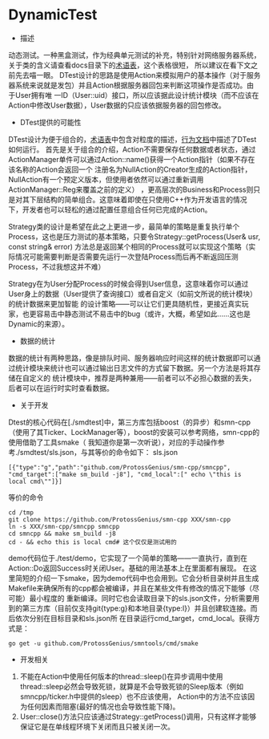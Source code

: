 # DynamicTest

* 描述

动态测试。一种黑盒测试，作为经典单元测试的补充，特别针对网络服务器系统，关于类的含义请查看docs目录下的[术语表](./docs/Glossary.md)，这个表格很短，
所以建议在看下文之前先去喵一眼。
DTest设计的思路是使用Action来模拟用户的基本操作（对于服务器系统来说就是发包）并且Action根据服务器回包来判断这项操作是否成功。由于User拥有唯
一ID（User::uid）接口，所以应该据此设计统计模块（而不应该在Action中修改User数据），User数据的只应该依据服务器的回包修改。

* DTest提供的可能性

DTest设计为便于组合的，[术语表](./docs/Glossary.md)中包含对粒度的描述，[行为文档](./docs/DynamicTestDo.md)中描述了DTest如何运行。
首先是关于组合的介绍，Action不需要保存任何数据或者状态，通过ActionManager单件可以通过Action::name()获得一个Action指针（如果不存在该名称的Action会返回一个
注册名为NullAction的Creator生成的Action指针，NullAction有一个预定义版本，但使用者依然可以通过重新调用ActionManager::Reg来覆盖之前的定义）
，更高层次的Business和Process则只是对其下层结构的简单组合。这意味着即使在只使用C++作为开发语言的情况下，开发者也可以轻松的通过配置任意组合任何已完成的Action。


Strategy类的设计是希望在此之上更进一步，最简单的策略是重复执行单个Process，这也是压力测试的基本策略，只要令Strategy::getProcess(User& usr, const string& error)
方法总是返回某个相同的Process就可以实现这个策略（实际情况可能需要判断是否需要先运行一次登陆Process而后再不断返回压测Process，不过我想这并不难）

Strategy在为User分配Process的时候会得到User信息，这意味着你可以通过User身上的数据（User提供了查询接口）或者自定义（如前文所说的统计模块）的统计数据来更加智能
的设计策略——可以让它们更具随机性，更接近真实玩家，也更容易击中静态测试不易击中的bug（或许，大概，希望如此……这也是Dynamic的来源）。

* 数据的统计

数据的统计有两种思路，像是排队时间、服务器响应时间这样的统计数据即可以通过统计模块来统计也可以通过输出日志文件的方式留下数据。另一个方法是将其存储在自定义的
统计模块中，推荐是两种兼用——前者可以不必担心数据的丢失，后者可以在运行时实时查看数据。

* 关于开发

Dtest的核心代码在[./smdtest]中，第三方库包括boost（的异步）和smn-cpp（使用了其Ticker、LockManager等），boost的安装可以参考网络，smn-cpp的使用借助了工具smake（
我知道你是第一次听说），对应的手动操作参考./smdtest/sls.json，与其等价的命令如下：
sls.json

```
[{"type":"g","path":"github.com/ProtossGenius/smn-cpp/smncpp", "cmd_target":["make sm_build -j8"], "cmd_local":[" echo \"this is local cmd\""]}]
```
等价的命令
```
cd /tmp
git clone https://github.com/ProtossGenius/smn-cpp XXX/smn-cpp
ln -s XXX/smn-cpp/smncpp smncpp
cd smncpp && make sm_build -j8 
cd - && echo this is local cmd# 这个仅仅是测试用的

```
demo代码位于./test/demo，它实现了一个简单的策略——一直执行，直到在Action::Do返回Success时关闭User。基础的用法基本上在里面都有展现。
在这里简短的介绍一下smake，因为demo代码中也会用到。它会分析目录树并且生成Makefile来确保所有的cpp都会被编译，并且在某些文件有修改的情况下能够（尽可能）最小程度的
重新编译。同时它也会读取目录下的sls.json文件，分析需要用到的第三方库（目前仅支持git{type:g}和本地目录{type:l}）并且创建软连接。而后依次分别在目标目录和sls.json所
在目录运行cmd\_target，cmd\_local。获得方式是：
```
go get -u github.com/ProtossGenius/smntools/cmd/smake
```

* 开发相关
1. 不能在Action中使用任何版本的thread::sleep()在异步调用中使用thread::sleep必然会导致死锁，就算是不会导致死锁的Sleep版本（例如smncpp/ticker.h中提供的sleep）也不应该使用，
Action中的方法不应该因为任何因素而阻塞(最好的情况也会导致性能下降)。
2. User::close()方法只应该通过Strategy::getProcess()调用，只有这样才能够保证它是在单线程环境下关闭而且只被关闭一次。
